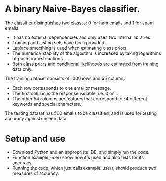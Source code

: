 # A binary Naive-Bayes classifier.

The classifier distinguishes two classes: 0 for ham emails and 1 for spam emails.

- It has no external dependencies and only uses two internal libraries.
- Training and testing sets have been provided.
- Laplace smoothing is used when estimating class priors.
- The numerical stability of the algorithm is increased by taking logarithms of posterior distributions.
- Both class priors and conditional likelihoods are estimated from training data only.

The training dataset consists of 1000 rows and 55 columns:

- Each row corresponds to one email or message.
- The first column is the response variable, i.e. 0 or 1.
- The other 54 columns are features that correspond to 54 different keywords and special characters.

The testing dataset has 500 emails to be classified, and is used for testing accuracy against unseen data.

# Setup and use

- Download Python and an appropriate IDE, and simply run the code.
- Function example_use() show how it's used and also tests for its accuracy.
- Running the code, which just calls example_use(), should produce two measures of accuracy.
